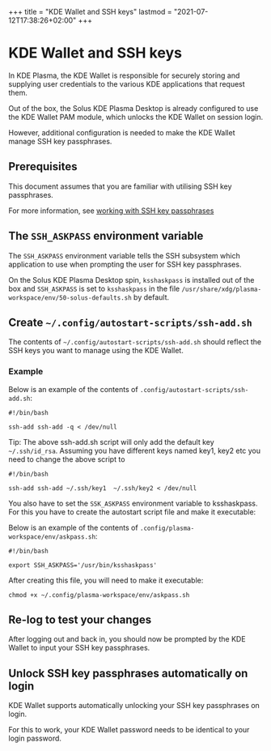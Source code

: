 +++
title = "KDE Wallet and SSH keys"
lastmod = "2021-07-12T17:38:26+02:00"
+++
# KDE Wallet and SSH keys

In KDE Plasma, the KDE Wallet is responsible for securely storing and supplying user credentials to the various KDE applications that request them.

Out of the box, the Solus KDE Plasma Desktop is already configured to use the KDE Wallet PAM module, which unlocks the KDE Wallet on session login.

However, additional configuration is needed to make the KDE Wallet manage SSH key passphrases.

## Prerequisites

This document assumes that you are familiar with utilising SSH key passphrases.

For more information, see [working with SSH key passphrases](https://help.github.com/en/articles/working-with-ssh-key-passphrases)

## The `SSH_ASKPASS` environment variable

The `SSH_ASKPASS` environment variable tells the SSH subsystem which application to use when prompting the user for SSH key passphrases.

On the Solus KDE Plasma Desktop spin, `ksshaskpass` is installed out of the box and `SSH_ASKPASS` is set to `ksshaskpass` in the file `/usr/share/xdg/plasma-workspace/env/50-solus-defaults.sh` by default.

## Create `~/.config/autostart-scripts/ssh-add.sh` 

The contents of `~/.config/autostart-scripts/ssh-add.sh` should reflect the SSH keys you want to manage using the KDE Wallet.

### Example

Below is an example of the contents of `.config/autostart-scripts/ssh-add.sh`:

```
#!/bin/bash

ssh-add ssh-add -q < /dev/null
```

Tip: The above ssh-add.sh script will only add the default key `~/.ssh/id_rsa`. Assuming you have different keys named key1, key2 etc you need to change the above script to

```
#!/bin/bash

ssh-add ssh-add ~/.ssh/key1  ~/.ssh/key2 < /dev/null
```

You also have to set the `SSK_ASKPASS` environment variable to ksshaskpass. For this you have to create the autostart script file and make it executable:

Below is an example of the contents of `.config/plasma-workspace/env/askpass.sh`:

```
#!/bin/bash

export SSH_ASKPASS='/usr/bin/ksshaskpass'
```


After creating this file, you will need to make it executable:

`chmod +x ~/.config/plasma-workspace/env/askpass.sh`

## Re-log to test your changes

After logging out and back in, you should now be prompted by the KDE Wallet to input your SSH key passphrases.

## Unlock SSH key passphrases automatically on login

KDE Wallet supports automatically unlocking your SSH key passphrases on login.

For this to work, your KDE Wallet password needs to be identical to your login password.
